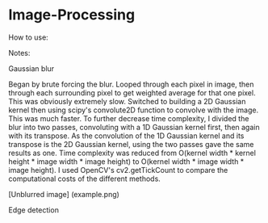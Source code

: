 # Image-Processing

How to use:



Notes:

Gaussian blur

  Began by brute forcing the blur. Looped through each pixel in image, then through each surrounding pixel to get weighted average for that one pixel. 
  This was obviously extremely slow.
  Switched to building a 2D Gaussian kernel then using scipy's convolute2D function to convolve with the image. This was much faster.
  To further decrease time complexity, I divided the blur into two passes, convoluting with a 1D Gaussian kernel first, then again with its transpose. As the convolution   of the 1D Gaussian kernel and its transpose is the 2D Gaussian kernel, using the two passes gave the same results as one. 
  Time complexity was reduced from O(kernel width * kernel height * image width * image height) to O(kernel width * image width * image height).
  I used OpenCV's cv2.getTickCount to compare the computational costs of the different methods. 
  
  [Unblurred image] (example.png)
  
Edge detection


